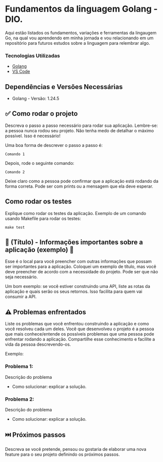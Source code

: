 # Fundamentos da linguagem Golang - DIO.

Aqui estão listados os fundamentos, variações e ferramentas da lingaugem Go, na qual vou aprendendo em minha jornada e vou relacionando em um repositório para futuros estudos sobre a linguagem para relembrar algo.

### Tecnologias Utilizadas


* [Golang](https://github.com/golang/go)
* [VS Code](https://www.docker.com/)


## Dependências e Versões Necessárias


* Golang - Versão: 1.24.5


## ✅ Como rodar o projeto

Descreva o passo a passo necessário para rodar sua aplicação. Lembre-se: a pessoa nunca rodou seu projeto. Não tenha medo de detalhar o máximo possível. Isso é necessário!

Uma boa forma de descrever o passo a passo é:

```
Comando 1
```

Depois, rode o seguinte comando:

```
Comando 2
```

Deixe claro como a pessoa pode confirmar que a aplicação está rodando da forma correta. Pode ser com prints ou a mensagem que ela deve esperar.

## Como rodar os testes

Explique como rodar os testes da aplicação. Exemplo de um comando usando Makefile para rodar os testes:

```
make test
```

## 📌 (Título) - Informações importantes sobre a aplicação (exemplo) 📌

Esse é o local para você preencher com outras informações que possam ser importantes para a aplicação. Coloquei um exemplo de título, mas você deve preencher de acordo com a necessidade do projeto. Pode ser que não seja necessário.

Um bom exemplo: se você estiver construindo uma API, liste as rotas da aplicação e quais serão os seus retornos. Isso facilita para quem vai consumir a API.


## ⚠️ Problemas enfrentados

Liste os problemas que você enfrentou construindo a aplicação e como você resolveu cada um deles. Você que desenvolveu o projeto é a pessoa que mais conhece/entende os possíveis problemas que uma pessoa pode enfrentar rodando a aplicação. Compartilhe esse conhecimento e facilite a vida da pessoa descrevendo-os.

Exemplo:

### Problema 1:
Descrição do problema
* Como solucionar: explicar a solução.

### Problema 2:
Descrição do problema
* Como solucionar: explicar a solução.


## ⏭️ Próximos passos

Descreva se você pretende, pensou ou gostaria de elaborar uma nova feature para o seu projeto definindo os próximos passos.